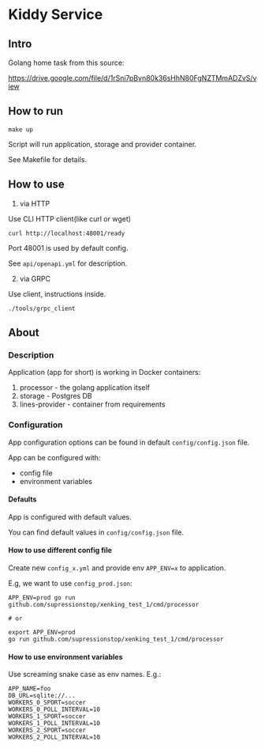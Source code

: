 # Kiddy Service
## Intro
Golang home task from this source:

https://drive.google.com/file/d/1rSni7pBvn80k36sHhN80FgNZTMmADZvS/view
## How to run
```shell
make up
```
Script will run application, storage and provider container.

See Makefile for details.

## How to use
1. via HTTP

Use CLI HTTP client(like curl or wget)
```shell
curl http://localhost:48001/ready
```
Port 48001 is used by default config.

See `api/openapi.yml` for description.

2. via GRPC

Use client, instructions inside.
```
./tools/grpc_client
```

## About
### Description
Application (app for short) is working in Docker containers:
1. processor - the golang application itself
2. storage - Postgres DB
3. lines-provider - container from requirements


### Configuration
App configuration options can be found in default `config/config.json` file.

App can be configured with:
- config file
- environment variables

#### Defaults

App is configured with default values.

You can find default values in `config/config.json` file.

#### How to use different config file
Create new `config_x.yml` and provide env `APP_ENV=x` to application.

E.g, we want to use `config_prod.json`:
```shell
APP_ENV=prod go run github.com/supressionstop/xenking_test_1/cmd/processor

# or

export APP_ENV=prod
go run github.com/supressionstop/xenking_test_1/cmd/processor
```

#### How to use environment variables
Use screaming snake case as env names. E.g.:
```text
APP_NAME=foo
DB_URL=sqlite://...
WORKERS_0_SPORT=soccer
WORKERS_0_POLL_INTERVAL=10
WORKERS_1_SPORT=soccer
WORKERS_1_POLL_INTERVAL=10
WORKERS_2_SPORT=soccer
WORKERS_2_POLL_INTERVAL=10
```
